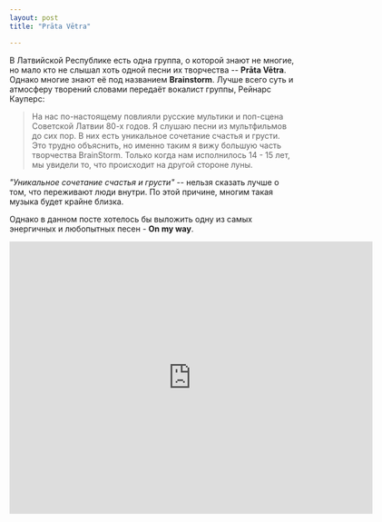 ```yaml
---
layout: post
title: "Prāta Vētra"

---
```


В Латвийской Республике есть одна группа, о которой знают не многие, но мало кто не слышал хоть одной песни их творчества -- **Prāta Vētra**. Однако многие знают её под названием **Brainstorm**. Лучше всего суть и атмосферу творений словами передаёт вокалист группы, Рейнарс Кауперс:

> На нас по-настоящему повлияли русские мультики и поп-сцена Советской Латвии 80-х годов. Я слушаю песни из мультфильмов до сих пор. В них есть уникальное сочетание счастья и грусти. Это трудно объяснить, но именно таким я вижу большую часть творчества BrainStorm. Только когда нам исполнилось 14 - 15 лет, мы увидели то, что происходит на другой стороне луны.

*"Уникальное сочетание счастья и грусти"* -- нельзя сказать лучше о том, что переживают люди внутри. По этой причине, многим такая музыка будет крайне близка.

Однако в данном посте хотелось бы выложить одну из самых энергичных и любопытных песен - **On my way**.

<iframe width="640" height="480" src="http://www.youtube.com/embed/1EprVjTgRmI?rel=0" frameborder="0" allowfullscreen></iframe>
